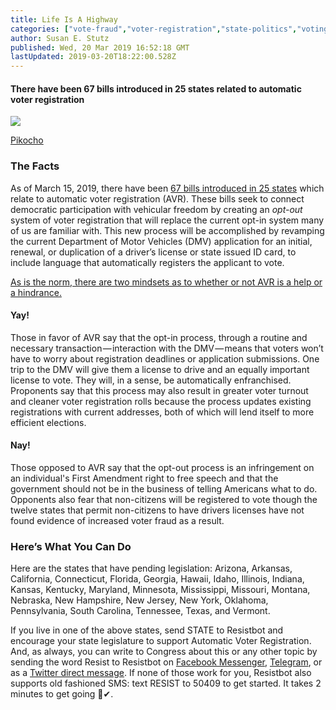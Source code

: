 ```yaml
---
title: Life Is A Highway
categories: ["vote-fraud","voter-registration","state-politics","voting-rights"]
author: Susan E. Stutz
published: Wed, 20 Mar 2019 16:52:18 GMT
lastUpdated: 2019-03-20T18:22:00.528Z
---
```

#### There have been 67 bills introduced in 25 states related to automatic voter registration

![](https://cdn-images-1.medium.com/max/769/1*7I3AaGdoXeg71EVWg3dsYQ.jpeg)

[Pikocho](https://funnyjunk.com/funny_gifs/4810754/Infinite+highway+in+the+sky/)

### The Facts

As of March 15, 2019, there have been [67 bills introduced in 25 states](https://www.brennancenter.org/analysis/automatic-voter-registration-bills-2015-present) which relate to automatic voter registration (AVR). These bills seek to connect democratic participation with vehicular freedom by creating an _opt-out_ system of voter registration that will replace the current opt-in system many of us are familiar with. This new process will be accomplished by revamping the current Department of Motor Vehicles (DMV) application for an initial, renewal, or duplication of a driver’s license or state issued ID card, to include language that automatically registers the applicant to vote.

[As is the norm, there are two mindsets as to whether or not AVR is a help or a hindrance.](http://www.ncsl.org/research/elections-and-campaigns/automatic-voter-registration.aspx)

#### Yay!

Those in favor of AVR say that the opt-in process, through a routine and necessary transaction — interaction with the DMV — means that voters won’t have to worry about registration deadlines or application submissions. One trip to the DMV will give them a license to drive and an equally important license to vote. They will, in a sense, be automatically enfranchised. Proponents say that this process may also result in greater voter turnout and cleaner voter registration rolls because the process updates existing registrations with current addresses, both of which will lend itself to more efficient elections.

#### Nay!

Those opposed to AVR say that the opt-out process is an infringement on an individual's First Amendment right to free speech and that the government should not be in the business of telling Americans what to do. Opponents also fear that non-citizens will be registered to vote though the twelve states that permit non-citizens to have drivers licenses have not found evidence of increased voter fraud as a result.

### Here’s What You Can Do

Here are the states that have pending legislation: Arizona, Arkansas, California, Connecticut, Florida, Georgia, Hawaii, Idaho, Illinois, Indiana, Kansas, Kentucky, Maryland, Minnesota, Mississippi, Missouri, Montana, Nebraska, New Hampshire, New Jersey, New York, Oklahoma, Pennsylvania, South Carolina, Tennessee, Texas, and Vermont.

If you live in one of the above states, send STATE to Resistbot and encourage your state legislature to support Automatic Voter Registration. And, as always, you can write to Congress about this or any other topic by sending the word Resist to Resistbot on [Facebook Messenger](http://m.me/resistbot), [Telegram](http://t.me/resistbot), or as a [Twitter direct message](https://twitter.com/messages/compose?recipient_id=835740314006511618&text=resist). If none of those work for you, Resistbot also supports old fashioned SMS: text RESIST to 50409 to get started. It takes 2 minutes to get going 🚗✔.